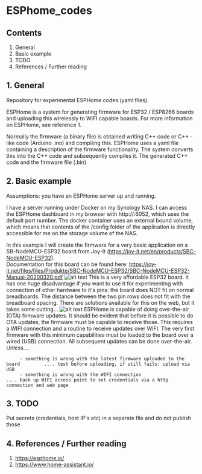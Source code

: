 # ESPhome_codes

## Contents

1. General
2. Basic example
3. TODO
4. References / Further reading

## 1. General

Repository for experimental ESPHome codes (yaml files).

ESPHome is a system for generating firmware for ESP32 / ESP8266 boards and uploading this wirelessly to WIFI capable boards. For more information on ESPHome, see reference 1.

Normally the firmware (a binary file) is obtained writing C++ code or C++ - like code (Arduino .ino)  and compiling this. ESPHome uses a yaml file containing a description of the firmware functionality. The system converts this into the C++ code and subsequently compiles it. The generated C++ code and the firmware file (.bin)  


## 2. Basic example
Assumptions:  you have an ESPHome server up and running.


I have a server running under Docker on my Synology NAS. I can access the ESPHome dashboard in my browser with http://<NAS-IP>:6052, which uses the default port number. The docker container uses an external bound volume, which means that contents of the /config folder of the application is directly accessible for me on the storage volume of the NAS.

In this example I will create the firmware for a very basic application on a SB-NodeMCU-ESP32 board from Joy-It (https://joy-it.net/en/products/SBC-NodeMCU-ESP32).     
Documentation for this board can be found here: https://joy-it.net/files/files/Produkte/SBC-NodeMCU-ESP32/SBC-NodeMCU-ESP32-Manual-20200320.pdf 
![alt text](https://github.com/goofy2k/ESPhome_codes/blob/main/media/SBC-NodeMCU-ESP32-02.png "SBC-NodeMCU-ESP32 (Joy-it)")
This is a very affordable ESP32 board. It has one huge disadvantage if you want to use it for experimenting with connection of other hardware to it's pins:  the board does NOT fit on normal breadboards. The distance between the two pin rows does not fit with the breadboard spacing. There are solutions available for this on the web, but it takes some cutting...
![alt text](https://github.com/goofy2k/ESPhome_codes/blob/main/media/SBC-NodeMCU-ESP32-02.png "SBC-NodeMCU-ESP32 (Joy-it)")
ESPHome is capable of doing over-the-air (OTA) firmware updates. It should be evident that before it is possible to do OTA updates, the firmware must be capable to receive those. This requires a WIFI connection and a routine to receive updates over WIFI. The very first firmware with this minimum capabilities must be loaded to the board over a wired (USB) connection. All subsequent updates can be done over-the-air. Unless....

         - something is wrong with the latest firmware uploaded to the board         .... test before uploading, if still fails: upload via USB  
         - something is wrong with the WIFI connection                               .... back up WIFI access point to set credentials via a http connection and web page
  




## 3. TODO

Put secrets (credentials, host IP's etc) in a separate file and do not publish those 

## 4. References / Further reading

1. https://esphome.io/
2. https://www.home-assistant.io/

